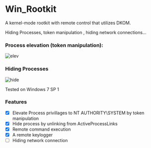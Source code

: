 # Win_Rootkit
A kernel-mode rootkit with remote control that utilizes DKOM.    
       
Hiding Processes, token manipulation , hiding network connections...


### Process elevation (token manipulation):
![elev](https://user-images.githubusercontent.com/60041914/86833920-da6c7f80-c0a2-11ea-9f6d-9ce15bbbdc5d.gif)

### Hiding Processes
![hide](https://user-images.githubusercontent.com/60041914/86835571-fc670180-c0a4-11ea-9f0f-35b1a1eac1ff.gif)

Tested on Windows 7 SP 1

### Features
- [x] Elevate Process privillages to NT AUTHORITY\SYSTEM by token manipulation
- [x] Hide process by unlinking from ActiveProcessLinks
- [x] Remote command execution
- [x] A remote keylogger
- [ ] Hiding network connection
